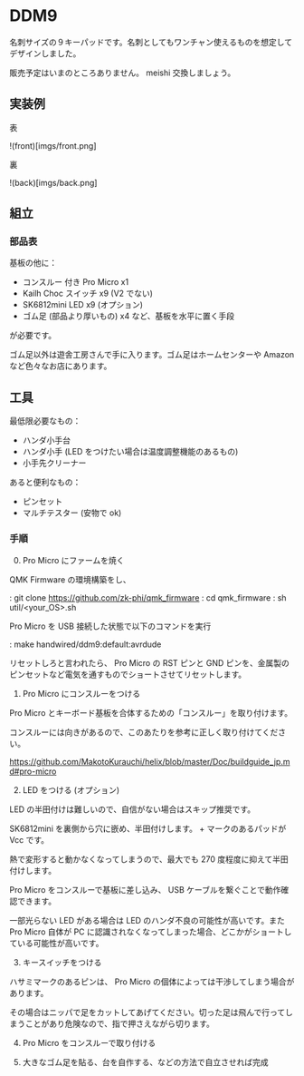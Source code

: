 # DDM9

名刺サイズの９キーパッドです。名刺としてもワンチャン使えるものを想定してデザインしました。

販売予定はいまのところありません。 meishi 交換しましょう。

## 実装例

表

!(front)[imgs/front.png]

裏

!(back)[imgs/back.png]

## 組立
### 部品表

基板の他に：

- コンスルー 付き Pro Micro x1
- Kailh Choc スイッチ x9 (V2 でない)
- SK6812mini LED x9 (オプション)
- ゴム足 (部品より厚いもの) x4 など、基板を水平に置く手段

が必要です。

ゴム足以外は遊舎工房さんで手に入ります。ゴム足はホームセンターや Amazon など色々なお店にあります。

## 工具

最低限必要なもの：

- ハンダ小手台
- ハンダ小手 (LED をつけたい場合は温度調整機能のあるもの)
- 小手先クリーナー

あると便利なもの：

- ピンセット
- マルチテスター (安物で ok)

### 手順

0. Pro Micro にファームを焼く

QMK Firmware の環境構築をし、

: git clone https://github.com/zk-phi/qmk_firmware
: cd qmk_firmware
: sh util/<your_OS>.sh

Pro Micro を USB 接続した状態で以下のコマンドを実行

: make handwired/ddm9:default:avrdude

リセットしろと言われたら、 Pro Micro の RST ピンと GND ピンを、金属製のピンセットなど電気を通すものでショートさせてリセットします。

1. Pro Micro にコンスルーをつける

Pro Micro とキーボード基板を合体するための「コンスルー」を取り付けます。

コンスルーには向きがあるので、このあたりを参考に正しく取り付けてください。

https://github.com/MakotoKurauchi/helix/blob/master/Doc/buildguide_jp.md#pro-micro

2. LED をつける (オプション)

LED の半田付けは難しいので、自信がない場合はスキップ推奨です。

SK6812mini を裏側から穴に嵌め、半田付けします。 + マークのあるパッドが Vcc です。

熱で変形すると動かなくなってしまうので、最大でも 270 度程度に抑えて半田付けします。

Pro Micro をコンスルーで基板に差し込み、 USB ケーブルを繋ぐことで動作確認できます。

一部光らない LED がある場合は LED のハンダ不良の可能性が高いです。また Pro Micro 自体が PC に認識されなくなってしまった場合、どこかがショートしている可能性が高いです。

3. キースイッチをつける

ハサミマークのあるピンは、 Pro Micro の個体によっては干渉してしまう場合があります。

その場合はニッパで足をカットしてあげてください。切った足は飛んで行ってしまうことがあり危険なので、指で押さえながら切ります。

4. Pro Micro をコンスルーで取り付ける

5. 大きなゴム足を貼る、台を自作する、などの方法で自立させれば完成
